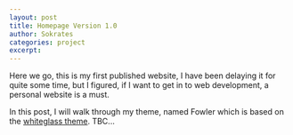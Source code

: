 ```yaml
---
layout: post
title: Homepage Version 1.0
author: Sokrates
categories: project
excerpt: 
---
```

Here we go, this is my first published website, I have been delaying it for quite some time, but I figured, if I want to get in to web development, a personal website is a must.   
<!--more-->

In this post, I will walk through my theme, named Fowler which is based on the [whiteglass theme](https://github.com/yous/whiteglass).
TBC...

<!-- I have finally bought my own domain (sokrateslamprou.com). -->
